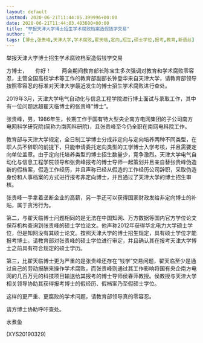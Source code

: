 ```yaml
---
layout: default
Lastmod: 2020-06-21T11:44:05.399996+00:00
date: 2020-06-21T11:44:03.403600+00:00
title: "举报天津大学博士招生学术腐败档案造假钱学交易"
author: ""
tags: [博士,张贵峰,天津大学,学术腐败,翟天临,定向,招生,硕士学位,报考,教育,新语丝]
---
```


举报天津大学博士招生学术腐败档案造假钱学交易

方博士，　　你好！　　两会期间教育部长陈宝生多次强调对教育和学术腐败零容忍，主管全国高校学术等工作的教育部副部长钟登华来自天津大学，请教育部领导按照零容忍的标准对天津大学最近发生的博士招生学术腐败进行查处。

2019年3月，天津大学电气自动化与信息工程学院进行博士面试与录取工作，其中有一位问题远超翟天临博士的张贵峰“博士”。

张贵峰，男，1986年生，长期工作于国有特大型央企南方电网集团的子公司南方电网科学研究院(简称为南网科研院)，且张贵峰至今仍全职在南网电科院工作。

教育部与天津大学规定，全日制工学博士分成非定向与定向培养两种不同类型，在职人员不辞职的前提下，只能申请委托定向类型的工学博士入学考核，并且需要定向单位盖章。由于定向托培养类型的博士招生数量少，竞争激烈。天津大学电气自动化与信息工程学院领导和张贵峰报考的博士导师一起策划并且亲自替张贵峰伪造新的假档案，假造工作经历，并且声称已经从假造的工作经历公司辞职，采取伪造身份和人事档案的方式进行报考非定向博士，并且通过了天津大学的博士招生审核。

张贵峰一手拿着垄断企业的高薪，另一手还可以获得国家财政发给非定向博士的补贴，属于贪污行为。

第二，与翟天临博士问题相同的是无法在中国知网、万方数据等国内官方学位论文保存机构查询到张贵峰的硕士学位论文。他声称2012年获得华北电力大学硕士学位，但是知网没有其硕士论文。按照天津大学的博士招生规定，具有硕士学位才能报考博士。请教育部对张贵峰的硕士学位进行审定，并且确认其在报考天津大学博士之前具有符合规定的硕士学历。

第三，比翟天临博士更为严重的是张贵峰还存在“钱学”交易问题，翟天临至少是通过自己的劳动报酬来操作学术腐败，而张贵峰则通过其工作影响将国有央企南方电网的几百万元的科技项目输送给其报考的博士导师侯春萍教授。侯教授与天津大学相关领导协助其获得报考博士的假经历、假档案乃至假硕士学位。

这样的更严重、更腐败的学术问题，请教育部领导真的零容忍。

请方博士协助呼吁查处。

水煮鱼

(XYS20190329)

